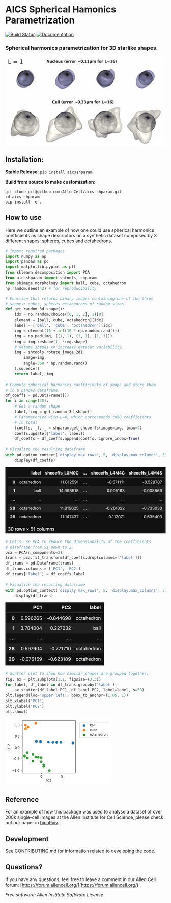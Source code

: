 # AICS Spherical Hamonics Parametrization

[![Build Status](https://github.com/AllenCell/aics-shparam/workflows/Build%20Main/badge.svg)](https://github.com/AllenCell/aics-shparam/actions)
[![Documentation](https://github.com/AllenCell/aics-shparam/workflows/Documentation/badge.svg)](https://AllenCell.github.io/aics-shparam/)

### Spherical harmonics parametrization for 3D starlike shapes.

![Parameterization of cell and nuclear shape](https://github.com/AllenCell/aics-shparam/blob/main/docs/logo.gif?raw=true)

## Installation:

**Stable Release**: `pip install aicsshparam`

**Build from source to make customization**:

```console
git clone git@github.com:AllenCell/aics-shparam.git
cd aics-shparam
pip install -e .
```

## How to use

Here we outline an example of how one could use spherical harmonics coefficients as shape descriptors on a synthetic dataset composed by 3 different shapes: spheres, cubes and octahedrons.

```python
# Import required packages
import numpy as np
import pandas as pd
import matplotlib.pyplot as plt
from sklearn.decomposition import PCA
from aicsshparam import shtools, shparam
from skimage.morphology import ball, cube, octahedron
np.random.seed(42) # for reproducibility
```

```python
# Function that returns binary images containing one of the three
# shapes: cubes, spheres octahedrons of random sizes.
def get_random_3d_shape():
    idx = np.random.choice([0, 1, 2], 1)[0]
    element = [ball, cube, octahedron][idx]
    label = ['ball', 'cube', 'octahedron'][idx]
    img = element(10 + int(10 * np.random.rand()))
    img = np.pad(img, ((1, 1), (1, 1), (1, 1)))
    img = img.reshape(1, *img.shape)
    # Rotate shapes to increase dataset variability.
    img = shtools.rotate_image_2d(
        image=img,
        angle=360 * np.random.rand()
    ).squeeze()
    return label, img

# Compute spherical harmonics coefficients of shape and store them
# in a pandas dataframe.
df_coeffs = pd.DataFrame([])
for i in range(30):
    # Get a random shape
    label, img = get_random_3d_shape()
    # Parameterize with L=4, which corresponds to50 coefficients
    # in total
    (coeffs, _), _ = shparam.get_shcoeffs(image=img, lmax=4)
    coeffs.update({'label': label})
    df_coeffs = df_coeffs.append(coeffs, ignore_index=True)

# Vizualize the resulting dataframe
with pd.option_context('display.max_rows', 5, 'display.max_columns', 5):
    display(df_coeffs)
```

![Coefficients dataframe](https://github.com/AllenCell/aics-shparam/blob/main/docs/table1.jpg?raw=true)

```python
# Let's use PCA to reduce the dimensionality of the coefficients
# dataframe from 51 down to 2.
pca = PCA(n_components=2)
trans = pca.fit_transform(df_coeffs.drop(columns=['label']))
df_trans = pd.DataFrame(trans)
df_trans.columns = ['PC1', 'PC2']
df_trans['label'] = df_coeffs.label

# Vizualize the resulting dataframe
with pd.option_context('display.max_rows', 5, 'display.max_columns', 5):
    display(df_trans)
```

![PCA dataframe](https://github.com/AllenCell/aics-shparam/blob/main/docs/table2.jpg?raw=true)

```python
# Scatter plot to show how similar shapes are grouped together.
fig, ax = plt.subplots(1,1, figsize=(3,3))
for label, df_label in df_trans.groupby('label'):
    ax.scatter(df_label.PC1, df_label.PC2, label=label, s=50)
plt.legend(loc='upper left', bbox_to_anchor=(1.05, 1))
plt.xlabel('PC1')
plt.ylabel('PC2')
plt.show()
```

![PC1 vs. PC2](https://github.com/AllenCell/aics-shparam/blob/main/docs/pc12.png?raw=true)


## Reference

For an example of how this package was used to analyse a dataset of over 200k single-cell images at the Allen Institute for Cell Science, please check out our paper in [bioaRxiv](https://www.biorxiv.org/content/10.1101/2020.12.08.415562v1).

## Development
See [CONTRIBUTING.md](CONTRIBUTING.md) for information related to developing the code.


## Questions?

If you have any questions, feel free to leave a comment in our Allen Cell forum: [https://forum.allencell.org/](https://forum.allencell.org/).


_Free software: Allen Institute Software License_
